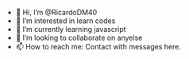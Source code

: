 - 👋 Hi, I’m @RicardoDM40
- 👀 I’m interested in learn codes
- 🌱 I’m currently learning javascript
- 💞️ I’m looking to collaborate on anyelse
- 📫 How to reach me: Contact with messages here.

<!---
RicardoDM40/RicardoDM40 is a ✨ special ✨ repository because its `README.md` (this file) appears on your GitHub profile.
You can click the Preview link to take a look at your changes.
--->
